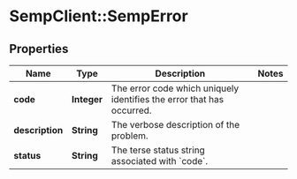 # SempClient::SempError

## Properties
Name | Type | Description | Notes
------------ | ------------- | ------------- | -------------
**code** | **Integer** | The error code which uniquely identifies the error that has occurred. | 
**description** | **String** | The verbose description of the problem. | 
**status** | **String** | The terse status string associated with &#x60;code&#x60;. | 


